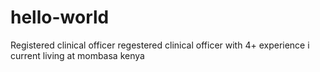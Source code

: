 # hello-world
Registered clinical officer
regestered clinical officer with 4+ experience
i current living at mombasa kenya
